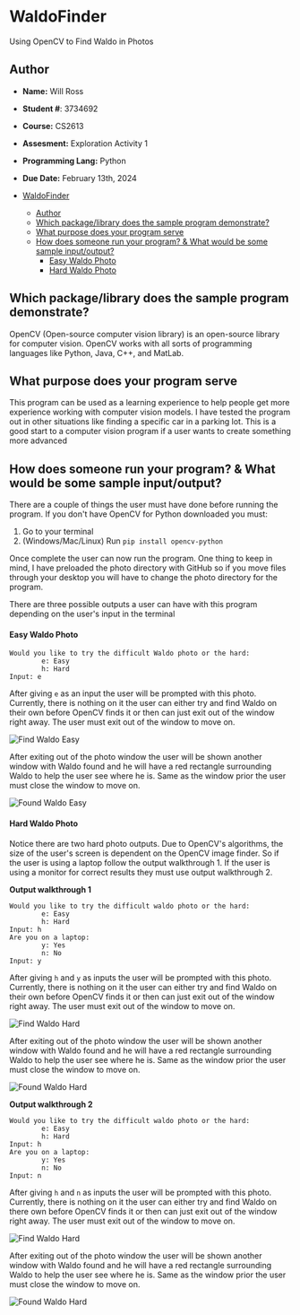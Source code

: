 # WaldoFinder
Using OpenCV to Find Waldo in Photos


## Author

- **Name:** Will Ross
- **Student #**: 3734692
- **Course:** CS2613
- **Assesment:** Exploration Activity 1
- **Programming Lang:** Python
- **Due Date:** February 13th, 2024

- [WaldoFinder](#waldofinder)
  - [Author](#author)
  - [Which package/library does the sample program demonstrate?](#which-packagelibrary-does-the-sample-program-demonstrate)
  - [What purpose does your program serve](#what-purpose-does-your-program-serve)
  - [How does someone run your program? \& What would be some sample input/output?](#how-does-someone-run-your-program--what-would-be-some-sample-inputoutput)
      - [Easy Waldo Photo](#easy-waldo-photo)
      - [Hard Waldo Photo](#hard-waldo-photo)




## Which package/library does the sample program demonstrate?

OpenCV (Open-source computer vision library) is an open-source library for computer vision. OpenCV works with all sorts of programming languages like Python, Java, C++, and MatLab. 

## What purpose does your program serve

This program can be used as a learning experience to help people get more experience working with computer vision models. I have tested the program out in other situations like finding a specific car in a parking lot. This is a good start to a computer vision program if a user wants to create something more advanced 

## How does someone run your program? & What would be some sample input/output?

There are a couple of things the user must have done before running the program.
If you don't have OpenCV for Python downloaded you must:

1. Go to your terminal
2. (Windows/Mac/Linux) Run `pip install opencv-python`

Once complete the user can now run the program. One thing to keep in mind, I have preloaded the photo directory with GitHub so if you move files through your desktop you will have to change the photo directory for the program.

There are three possible outputs a user can have with this program depending on the user's input in the terminal

#### Easy Waldo Photo
```
Would you like to try the difficult Waldo photo or the hard:
        e: Easy
        h: Hard
Input: e
```
After giving `e` as an input the user will be prompted with this photo. Currently, there is nothing on it the user can either try and find Waldo on their own before OpenCV finds it or then can just exit out of the window right away. The user must exit out of the window to move on.

![Find Waldo Easy](DocumentationAssests/WaldoEasyStartPhoto.png)

After exiting out of the photo window the user will be shown another window with Waldo found and he will have a red rectangle surrounding Waldo to help the user see where he is. Same as the window prior the user must close the window to move on.

![Found Waldo Easy](DocumentationAssests/foundPhotoEasy.png)

#### Hard Waldo Photo

Notice there are two hard photo outputs. Due to OpenCV's algorithms, the size of the user's screen is dependent on the OpenCV image finder. So if the user is using a laptop follow the output walkthrough 1. If the user is using a monitor for correct results they must use output walkthrough 2.

**Output walkthrough 1**

```
Would you like to try the difficult waldo photo or the hard:
        e: Easy
        h: Hard
Input: h
Are you on a laptop:
        y: Yes
        n: No
Input: y
```
After giving `h` and `y` as inputs the user will be prompted with this photo. Currently, there is nothing on it the user can either try and find Waldo on their own before OpenCV finds it or then can just exit out of the window right away. The user must exit out of the window to move on.

![Find Waldo Hard](DocumentationAssests/WaldoHardStartPhoto.png)

After exiting out of the photo window the user will be shown another window with Waldo found and he will have a red rectangle surrounding Waldo to help the user see where he is. Same as the window prior the user must close the window to move on.

![Found Waldo Hard](DocumentationAssests/foundPhotoHard.png)



**Output walkthrough 2**

```
Would you like to try the difficult waldo photo or the hard:
        e: Easy
        h: Hard
Input: h
Are you on a laptop:
        y: Yes
        n: No
Input: n
```
After giving `h` and `n` as inputs the user will be prompted with this photo. Currently, there is nothing on it the user can either try and find Waldo on there own before OpenCV finds it or then can just exit out of the window right away. The user must exit out of the window to move on.

![Find Waldo Hard](DocumentationAssests/WaldoHardStartPhoto.png)

After exiting out of the photo window the user will be shown another window with Waldo found and he will have a red rectangle surrounding Waldo to help the user see where he is. Same as the window prior the user must close the window to move on.

![Found Waldo Hard](DocumentationAssests/foundPhotoHard.png)


